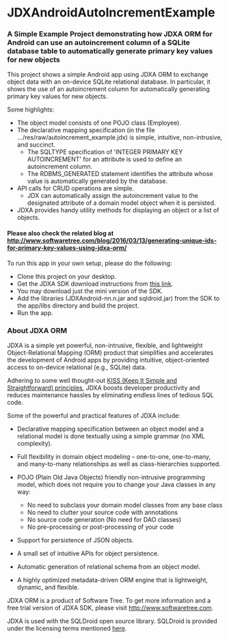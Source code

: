 ﻿# JDXAndroidAutoIncrementExample
### A Simple Example Project demonstrating how JDXA ORM for Android can use an autoincrement column of a SQLite database table to automatically generate primary key values for new objects

This project shows a simple Android app using JDXA ORM to exchange object data with an on-device SQLite relational database. In particular, it shows the use of an autoincrement column for automatically generating primary key values for new objects.

Some highlights:  
*	The object model consists of one POJO class (Employee). 
*	The declarative mapping specification (in the file .../res/raw/autoincrement_example.jdx) is simple, intuitive, non-intrusive, and succinct. 
    -	The SQLTYPE specification of 'INTEGER PRIMARY KEY AUTOINCREMENT' for an attribute is used to define an autoincrement column.
    -	The RDBMS_GENERATED statement identifies the attribute whose value is automatically generated by the database. 
*	API calls for CRUD operations are simple.
    -	JDX can automatically assign the autoincrement value to the designated attribute of a domain model object when it is persisted.
*	JDXA provides handy utility methods for displaying an object or a list of objects.  
 
#### Please also check the related blog at http://www.softwaretree.com/blog/2016/03/13/generating-unique-ids-for-primary-key-values-using-jdxa-orm/

To run this app in your own setup, please do the following:
*	Clone this project on your desktop.
*	Get the JDXA SDK download instructions from [this link](http://softwaretree.com/v1/products/jdxa/download-jdxa.php).
*	You may download just the mini version of the SDK.
*	Add the libraries (JDXAndroid-nn.n.jar and sqldroid.jar) from the SDK to the app/libs directory and build the project.
*	Run the app.  

### About JDXA ORM 
JDXA is a simple yet powerful, non-intrusive, flexible, and lightweight Object-Relational Mapping (ORM) product that simplifies and accelerates the development of Android apps by providing intuitive, object-oriented access to on-device relational (e.g., SQLite) data.  

Adhering to some well thought-out [KISS (Keep It Simple and Straightforward) principles](http://softwaretree.com/v1/KISSPrinciples.html), JDXA boosts developer productivity and reduces maintenance hassles by eliminating endless lines of tedious SQL code.  

Some of the powerful and practical features of JDXA include: 
*	Declarative mapping specification between an object model and a relational model is done textually using a simple grammar (no XML complexity). 
*	Full flexibility in domain object modeling – one-to-one, one-to-many, and many-to-many relationships as well as class-hierarchies supported.
*	POJO (Plain Old Java Objects) friendly non-intrusive programming model, which does not require you to change your Java classes in any way:   

    - No need to subclass your domain model classes from any base class
    - No need to clutter your source code with annotations
    - No source code generation (No need for DAO classes)
    - No pre-processing or post-processing of your code  

*	Support for persistence of JSON objects.
*	A small set of intuitive APIs for object persistence.
*	Automatic generation of relational schema from an object model. 
*	A highly optimized metadata-driven ORM engine that is lightweight, dynamic, and flexible.   

JDXA ORM is a product of Software Tree. To get more information and a free trial version of JDXA SDK, please visit http://www.softwaretree.com.  

JDXA is used with the SQLDroid open source library. SQLDroid is provided under the licensing terms mentioned [here](https://github.com/SQLDroid/SQLDroid/blob/master/LICENSE).



